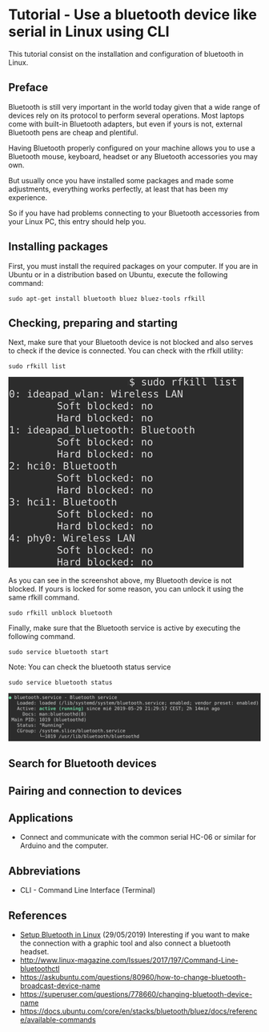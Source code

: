 # Tutorial - Use a bluetooth device like serial in Linux using CLI

This tutorial consist on the installation and configuration of bluetooth in Linux.

## Preface

Bluetooth is still very important in the world today given that a wide range of devices rely on its protocol to perform several operations. Most laptops come with built-in Bluetooth adapters, but even if yours is not, external Bluetooth pens are cheap and plentiful.

Having Bluetooth properly configured on your machine allows you to use a Bluetooth mouse, keyboard, headset or any Bluetooth accessories you may own.

But usually once you have installed some packages and made some adjustments, everything works perfectly, at least that has been my experience.

So if you have had problems connecting to your Bluetooth accessories from your Linux PC, this entry should help you.

## Installing packages

First, you must install the required packages on your computer. If you are in Ubuntu or in a distribution based on Ubuntu, execute the following command:

```
sudo apt-get install bluetooth bluez bluez-tools rfkill
```

## Checking, preparing and starting

Next, make sure that your Bluetooth device is not blocked and also serves to check if the device is connected. You can check with the rfkill utility:

```
sudo rfkill list
```

![alt text](https://raw.githubusercontent.com/racarla/Serial_Bluetooth_Linux/master/bluetooth-linux-rfkill.png)

As you can see in the screenshot above, my Bluetooth device is not blocked. If yours is locked for some reason, you can unlock it using the same rfkill command.

```
sudo rfkill unblock bluetooth
```

Finally, make sure that the Bluetooth service is active by executing the following command.

```
sudo service bluetooth start
```
Note: You can check the bluetooth status service
```
sudo service bluetooth status
```
![alt text](https://raw.githubusercontent.com/racarla/Serial_Bluetooth_Linux/master/bluetooth-linux-service-status.png)

## Search for Bluetooth devices



## Pairing and connection to devices

## Applications

* Connect and communicate with the common serial HC-06 or similar for Arduino and the computer.

## Abbreviations

* CLI - Command Line Interface (Terminal)

## References
* [Setup Bluetooth in Linux](https://maslinux.es/como-configurar-bluetooth-en-gnulinux/) (29/05/2019)
Interesting if you want to make the connection with a graphic tool and also connect a bluetooth headset.
* http://www.linux-magazine.com/Issues/2017/197/Command-Line-bluetoothctl
* https://askubuntu.com/questions/80960/how-to-change-bluetooth-broadcast-device-name
* https://superuser.com/questions/778660/changing-bluetooth-device-name
* https://docs.ubuntu.com/core/en/stacks/bluetooth/bluez/docs/reference/available-commands

